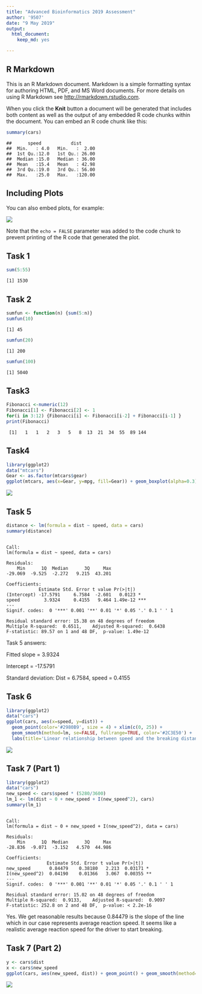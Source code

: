 ```yaml
---
title: "Advanced Bioinformatics 2019 Assessment"
author: '9507'
date: "9 May 2019"
output: 
  html_document:
    keep_md: yes

---
```




## R Markdown

This is an R Markdown document. Markdown is a simple formatting syntax for authoring HTML, PDF, and MS Word documents. For more details on using R Markdown see <http://rmarkdown.rstudio.com>.

When you click the **Knit** button a document will be generated that includes both content as well as the output of any embedded R code chunks within the document. You can embed an R code chunk like this:


```r
summary(cars)
```

```
##      speed           dist       
##  Min.   : 4.0   Min.   :  2.00  
##  1st Qu.:12.0   1st Qu.: 26.00  
##  Median :15.0   Median : 36.00  
##  Mean   :15.4   Mean   : 42.98  
##  3rd Qu.:19.0   3rd Qu.: 56.00  
##  Max.   :25.0   Max.   :120.00
```

## Including Plots

You can also embed plots, for example:

![](Durr-e-Maknoon_Tariq_9507_Advanced_Bioinformatics_Assignment_2019_files/figure-html/pressure-1.png)<!-- -->

Note that the `echo = FALSE` parameter was added to the code chunk to prevent printing of the R code that generated the plot.

## Task 1

```r
sum(5:55)
```

```
[1] 1530
```

## Task 2

```r
sumfun <- function(n) {sum(5:n)}
sumfun(10)
```

```
[1] 45
```

```r
sumfun(20)
```

```
[1] 200
```

```r
sumfun(100)
```

```
[1] 5040
```

## Task3

```r
Fibonacci <-numeric(12)
Fibonacci[1] <- Fibonacci[2] <- 1
for(i in 3:12) {Fibonacci[i] <- Fibonacci[i-2] + Fibonacci[i-1] }
print(Fibonacci)
```

```
 [1]   1   1   2   3   5   8  13  21  34  55  89 144
```
## Task4

```r
library(ggplot2)
data("mtcars")
Gear <- as.factor(mtcars$gear) 
ggplot(mtcars, aes(x=Gear, y=mpg, fill=Gear)) + geom_boxplot(alpha=0.3)
```

![](Durr-e-Maknoon_Tariq_9507_Advanced_Bioinformatics_Assignment_2019_files/figure-html/unnamed-chunk-4-1.png)<!-- -->


## Task 5

```r
distance <- lm(formula = dist ~ speed, data = cars)
summary(distance)
```

```

Call:
lm(formula = dist ~ speed, data = cars)

Residuals:
    Min      1Q  Median      3Q     Max 
-29.069  -9.525  -2.272   9.215  43.201 

Coefficients:
            Estimate Std. Error t value Pr(>|t|)    
(Intercept) -17.5791     6.7584  -2.601   0.0123 *  
speed         3.9324     0.4155   9.464 1.49e-12 ***
---
Signif. codes:  0 '***' 0.001 '**' 0.01 '*' 0.05 '.' 0.1 ' ' 1

Residual standard error: 15.38 on 48 degrees of freedom
Multiple R-squared:  0.6511,	Adjusted R-squared:  0.6438 
F-statistic: 89.57 on 1 and 48 DF,  p-value: 1.49e-12
```
Task 5 answers:  

Fitted slope = 3.9324  

Intercept = -17.5791  

Standard deviation: Dist = 6.7584, speed = 0.4155  

## Task 6

```r
library(ggplot2)
data("cars")
ggplot(cars, aes(x=speed, y=dist)) + 
  geom_point(color='#2980B9', size = 4) + xlim(c(0, 25)) + 
  geom_smooth(method=lm, se=FALSE, fullrange=TRUE, color='#2C3E50') + 
  labs(title='Linear relationship between speed and the breaking distance', x='Speed in mph', y='Breaking Distance in feet')
```

![](Durr-e-Maknoon_Tariq_9507_Advanced_Bioinformatics_Assignment_2019_files/figure-html/unnamed-chunk-6-1.png)<!-- -->

## Task 7 (Part 1)

```r
library(ggplot2)
data("cars")
new_speed <- cars$speed * (5280/3600)
lm_1 <- lm(dist ~ 0 + new_speed + I(new_speed^2), cars)
summary(lm_1)
```

```

Call:
lm(formula = dist ~ 0 + new_speed + I(new_speed^2), data = cars)

Residuals:
    Min      1Q  Median      3Q     Max 
-28.836  -9.071  -3.152   4.570  44.986 

Coefficients:
               Estimate Std. Error t value Pr(>|t|)   
new_speed       0.84479    0.38180   2.213  0.03171 * 
I(new_speed^2)  0.04190    0.01366   3.067  0.00355 **
---
Signif. codes:  0 '***' 0.001 '**' 0.01 '*' 0.05 '.' 0.1 ' ' 1

Residual standard error: 15.02 on 48 degrees of freedom
Multiple R-squared:  0.9133,	Adjusted R-squared:  0.9097 
F-statistic: 252.8 on 2 and 48 DF,  p-value: < 2.2e-16
```
Yes. We get reasonable results because 0.84479 is the slope of the line which in our case represents average reaction speed. It seems like a realistic average reaction speed for the driver to start breaking. 

## Task 7 (Part 2)

```r
y <- cars$dist
x <- cars$new_speed
ggplot(cars, aes(new_speed, dist)) + geom_point() + geom_smooth(method='lm', formula="y~0+x+I(x^2)") + labs(title ="Average reaction time for driver to start breaking", x="New Speed in seconds", y="Distance in feet")
```

![](Durr-e-Maknoon_Tariq_9507_Advanced_Bioinformatics_Assignment_2019_files/figure-html/unnamed-chunk-8-1.png)<!-- -->


